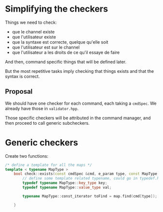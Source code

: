 # Simplifying the checkers

Things we need to check:

- que le channel existe
- que l'utilisateur existe
- que la syntaxe est correcte, quelque qu'elle soit
- que l'utilisateur est sur le channel
- que l'utilisateur a les droits de ce qu'il essaye de faire

And then, command specific things that will be defined later. 

But the most repetitive tasks imply checking that things exists and that the syntax is correct.

## Proposal

We should have one checker for each command, each taking a `cmdSpec`. We already have those in `validator.hpp`.

Those specific checkers will be attributed in the command manager, and then proceed to call generic subcheckers.

# Generic checkers

Create two functions:

```cpp
/* define a template for all the maps */
template < typename MapType >
    bool check::exists(const cmdSpec &cmd, e_param type, const MapType &map) {
        // define some template related typename, could go in typedef.hpp
        typedef typename MapType::key_type key;
		typedef typename MapType::value_type val;

        typename MapType::const_iterator toFind = map.find(cmd[type]);

    }

```